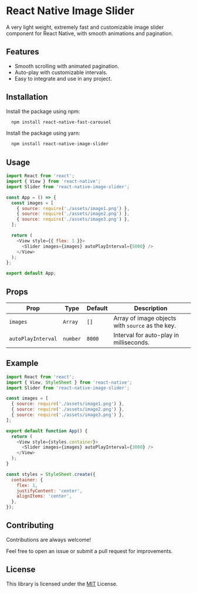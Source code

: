 
# React Native Image Slider

A very light weight, extremely fast and customizable image slider component for React Native, with smooth animations and pagination.


## Features

- Smooth scrolling with animated pagination.
- Auto-play with customizable intervals.
- Easy to integrate and use in any project.


## Installation

Install the package using npm:

```bash
  npm install react-native-fast-carousel
```

Install the package using yarn:

```bash
  npm install react-native-image-slider
```
## Usage

```javascript
import React from 'react';
import { View } from 'react-native';
import Slider from 'react-native-image-slider';

const App = () => {
  const images = [
    { source: require('./assets/image1.png') },
    { source: require('./assets/image2.png') },
    { source: require('./assets/image3.png') },
  ];

  return (
    <View style={{ flex: 1 }}>
      <Slider images={images} autoPlayInterval={5000} />
    </View>
  );
};

export default App;
```

## Props

| Prop               | Type          | Default     | Description                                   |
|--------------------|---------------|-------------|-----------------------------------------------|
| `images`           | `Array`       | `[]`        | Array of image objects with `source` as the key. |
| `autoPlayInterval` | `number`      | `8000`      | Interval for auto-play in milliseconds.       |


## Example

```javascript
import React from 'react';
import { View, StyleSheet } from 'react-native';
import Slider from 'react-native-image-slider';

const images = [
  { source: require('./assets/image1.png') },
  { source: require('./assets/image2.png') },
  { source: require('./assets/image3.png') },
];

export default function App() {
  return (
    <View style={styles.container}>
      <Slider images={images} autoPlayInterval={3000} />
    </View>
  );
}

const styles = StyleSheet.create({
  container: {
    flex: 1,
    justifyContent: 'center',
    alignItems: 'center',
  },
});
```
## Contributing

Contributions are always welcome!

Feel free to open an issue or submit a pull request for improvements.



## License


This library is licensed under the [MIT](https://choosealicense.com/licenses/mit/) License.

